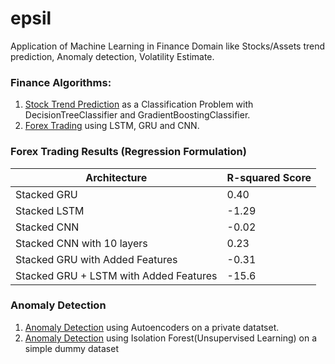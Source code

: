 # epsil
Application of Machine Learning in Finance Domain like Stocks/Assets trend prediction, Anomaly detection, Volatility Estimate.

### Finance Algorithms:
1. [Stock Trend Prediction](https://github.com/HSaurabh0919/epsil/blob/main/Finance/TrendPrediction_01.ipynb) as a Classification Problem with DecisionTreeClassifier and GradientBoostingClassifier.
2. [Forex Trading](https://github.com/HSaurabh0919/epsil/blob/main/Finance/forex_trading.ipynb) using LSTM, GRU and CNN.


### Forex Trading Results (Regression Formulation)
| Architecture | R-squared Score|
| ----------- | ----------- |
| Stacked GRU      | 0.40       |
| Stacked LSTM     | -1.29       |
| Stacked CNN     | -0.02       |
| Stacked CNN with 10 layers     | 0.23       |
| Stacked GRU with Added Features   | -0.31        |
| Stacked GRU + LSTM with Added Features   | -15.6        |

### Anomaly Detection
1. [Anomaly Detection](https://github.com/HSaurabh0919/epsil/blob/main/Anomaly_Detection/autoencoder.ipynb) using Autoencoders on a private datatset.
2. [Anomaly Detection](https://github.com/HSaurabh0919/epsil/blob/main/Finance/Anomaly_Detection/Anomaly_detection_01.ipynb) using Isolation Forest(Unsupervised Learning) on a simple dummy dataset
